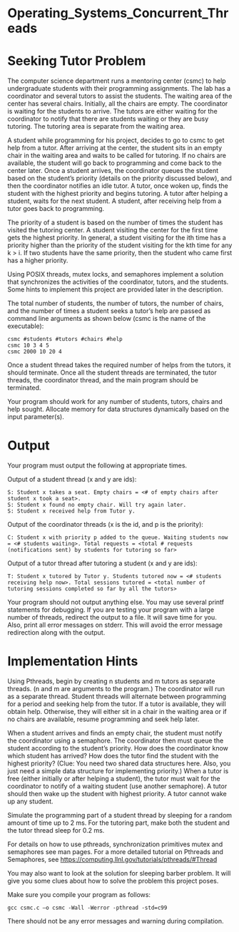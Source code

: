 # Operating_Systems_Concurrent_Threads

# Seeking Tutor Problem
The computer science department runs a mentoring center (csmc) to help undergraduate students with their programming assignments. The lab has a coordinator and several tutors to assist the students. The waiting area of the center has several chairs. Initially, all the chairs are empty. The coordinator is waiting for the students to arrive. The tutors are either waiting for the coordinator to notify that there are students waiting or they are busy tutoring. The tutoring area is separate from the waiting area.

A student while programming for his project, decides to go to csmc to get help from a tutor. After arriving at the center, the student sits in an empty chair in the waiting area and waits to be called for tutoring. If no chairs are available, the student will go back to programming and come back to the center later. Once a student arrives, the coordinator queues the student based on the student’s priority (details on the priority discussed below), and then the coordinator notifies an idle tutor. A tutor, once woken up, finds the student with the highest priority and begins tutoring. A tutor after helping a student, waits for the next student. A student, after receiving help from a tutor goes back to programming.

The priority of a student is based on the number of times the student has visited the tutoring center. A student visiting the center for the first time gets the highest priority. In general, a student visiting for the ith time has a priority higher than the priority of the student visiting for the kth time for any k > i. If two students have the same priority, then the student who came first has a higher priority.

Using POSIX threads, mutex locks, and semaphores implement a solution that synchronizes the activities of the coordinator, tutors, and the students. Some hints to implement this project are provided later in the description.

The total number of students, the number of tutors, the number of chairs, and the number of times a student seeks a tutor’s help are passed as command line arguments as shown below (csmc is the name of the executable):

    csmc #students #tutors #chairs #help 
    csmc 10 3 4 5 
    csmc 2000 10 20 4

Once a student thread takes the required number of helps from the tutors, it should terminate. Once all the student threads are terminated, the tutor threads, the coordinator thread, and the main program should be terminated.

Your program should work for any number of students, tutors, chairs and help sought. Allocate memory for data structures dynamically based on the input parameter(s).

# Output

Your program must output the following at appropriate times.

Output of a student thread (x and y are ids):

    S: Student x takes a seat. Empty chairs = <# of empty chairs after student x took a seat>. 
    S: Student x found no empty chair. Will try again later.
    S: Student x received help from Tutor y.
    
Output of the coordinator threads (x is the id, and p is the priority):

    C: Student x with priority p added to the queue. Waiting students now = <# students waiting>. Total requests = <total # requests (notifications sent) by students for tutoring so far>
    
Output of a tutor thread after tutoring a student (x and y are ids):

    T: Student x tutored by Tutor y. Students tutored now = <# students receiving help now>. Total sessions tutored = <total number of tutoring sessions completed so far by all the tutors>
    
Your program should not output anything else. You may use several printf statements for debugging. If you are testing your program with a large number of threads,
redirect the output to a file. It will save time for you. Also, print all error messages on stderr. This will avoid the error message redirection along with the output.

# Implementation Hints

Using Pthreads, begin by creating n students and m tutors as separate threads. (n and m are arguments to the program.) The coordinator will run as a separate thread. Student threads will alternate between programming for a period and seeking help from the tutor. If a tutor is available, they will obtain help. Otherwise, they will either sit in a chair in the waiting area or if no chairs are available, resume programming and seek help later.

When a student arrives and finds an empty chair, the student must notify the coordinator using a semaphore. The coordinator then must queue the student according to the student’s priority. How does the coordinator know which student has arrived? How does the tutor find the student with the highest priority? (Clue: You need two shared data structures here. Also, you just need a simple data structure for implementing priority.) When a tutor is free (either initially or after helping a student), the tutor must wait for the coordinator to notify of a waiting student (use another semaphore). A tutor should then wake up the student with highest priority. A tutor cannot wake up any student.

Simulate the programming part of a student thread by sleeping for a random amount of time up to 2 ms. For the tutoring part, make both the student and the tutor thread sleep for 0.2 ms.

For details on how to use pthreads, synchronization primitives mutex and semaphores see man pages. For a more detailed tutorial on Pthreads and Semaphores, see https://computing.llnl.gov/tutorials/pthreads/#Thread

You may also want to look at the solution for sleeping barber problem. It will give you some clues about how to solve the problem this project poses.

Make sure you compile your program as follows: 

    gcc csmc.c –o csmc -Wall -Werror -pthread -std=c99
    
There should not be any error messages and warning during compilation.
